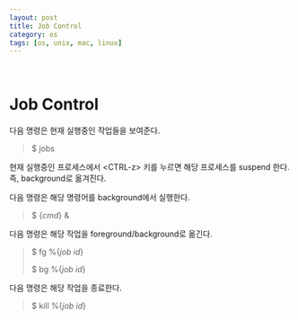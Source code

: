 ```yaml
---
layout: post
title: Job Control
category: os
tags: [os, unix, mac, linux]
---
```


&nbsp;

# Job Control

다음 명령은 현재 실행중인 작업들을 보여준다.

> $ jobs

현재 실행중인 프로세스에서 \<CTRL-z> 키를 누르면 해당 프로세스를 suspend 한다. 즉, background로 옮겨진다.

다음 명령은 해당 명령어를 background에서 실행한다.

> $ {*cmd*} &

다음 명령은 해당 작업을 foreground/background로 옮긴다.

> $ fg %{*job id*}
>
> $ bg %{*job id*}

다음 명령은 해당 작업을 종료한다.

> $ kill %{*job id*}

